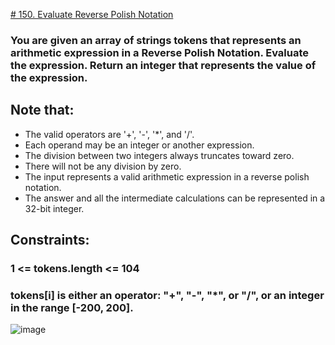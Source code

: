 [# 150. Evaluate Reverse Polish Notation](https://leetcode.com/problems/evaluate-reverse-polish-notation/)
### You are given an array of strings tokens that represents an arithmetic expression in a Reverse Polish Notation. Evaluate the expression. Return an integer that represents the value of the expression.

## Note that:

* The valid operators are '+', '-', '*', and '/'.
* Each operand may be an integer or another expression.
* The division between two integers always truncates toward zero.
* There will not be any division by zero.
* The input represents a valid arithmetic expression in a reverse polish notation.
* The answer and all the intermediate calculations can be represented in a 32-bit integer.
 


## Constraints:

### 1 <= tokens.length <= 104
### tokens[i] is either an operator: "+", "-", "*", or "/", or an integer in the range [-200, 200].

![image](https://user-images.githubusercontent.com/94298791/236273151-445a8677-112d-49f2-a8b3-173b5daca804.png)


